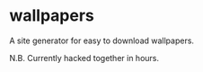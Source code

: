 # wallpapers

A site generator for easy to download wallpapers.

N.B. Currently hacked together in hours.
